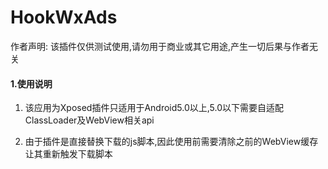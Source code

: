 # HookWxAds
作者声明: 该插件仅供测试使用,请勿用于商业或其它用途,产生一切后果与作者无关
#### 1.使用说明
 1. 该应用为Xposed插件只适用于Android5.0以上,5.0以下需要自适配ClassLoader及WebView相关api
 
 2. 由于插件是直接替换下载的js脚本,因此使用前需要清除之前的WebView缓存让其重新触发下载脚本
 